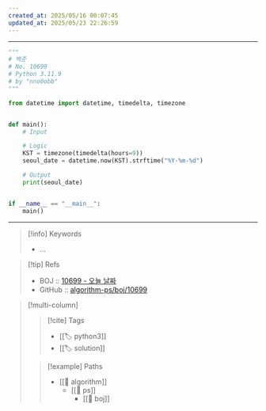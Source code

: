 ```yaml
---
created_at: 2025/05/16 00:07:45
updated_at: 2025/05/23 22:26:59
---
```

---

```python
"""
# 백준
# No. 10699 
# Python 3.11.9
# by "nno0obb"
"""

from datetime import datetime, timedelta, timezone


def main():
    # Input

    # Logic
    KST = timezone(timedelta(hours=9))
    seoul_date = datetime.now(KST).strftime("%Y-%m-%d")

    # Output
    print(seoul_date)


if __name__ == "__main__":
    main()

```

---

> [!info] Keywords
> - ...

> [!tip] Refs
> - BOJ :: [10699 - 오늘 날짜](https://www.acmicpc.net/problem/10699)
> - GitHub :: [algorithm-ps/boj/10699](https://github.com/nno0obb/algorithm-ps/tree/main/boj/10699)

> [!multi-column]
>
>> [!cite] Tags
>> - [[🏷️ python3]]
>> - [[🏷️ solution]]
>
>> [!example] Paths
>> - [[🔖 algorithm]]
>>   - [[🔖 ps]]
>>     - [[🔖 boj]]
